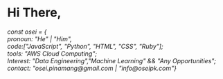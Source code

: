 
<!---
oseipk/oseipk is a ✨ special ✨ repository because its `README.md` (this file) appears on your GitHub profile.
You can click the Preview link to take a look at your changes.
--->
<h1>Hi There, </h1> <i fas fa-handwave>
const osei = { <br>
pronoun: "He" | "Him",<br>
code:["JavaScript", "Python", "HTML", "CSS", "Ruby"];<br>
tools: "AWS Cloud Computing";<br>
Interest: "Data Engineering","Machine Learning" && "Any Opportunities";<br>
contact: "osei.pinamang@gmail.com | "info@oseipk.com"}
